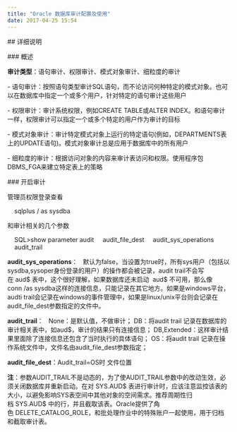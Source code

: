```yaml
---
title: "Oracle 数据库审计配置及使用"
date: 2017-04-25 15:54
---
```


## 详细说明

### 概述

__审计类型__：语句审计、权限审计、模式对象审计、细粒度的审计  

- 语句审计：按照语句类型审计SQL语句，而不论访问何种特定的模式对象。也可以在数据库中指定一个或多个用户，针对特定的语句审计这些用户  

- 权限审计：审计系统权限，例如CREATE TABLE或ALTER INDEX。和语句审计一样，权限审计可以指定一个或多个特定的用户作为审计的目标  

- 模式对象审计：审计特定模式对象上运行的特定语句(例如，DEPARTMENTS表上的UPDATE语句)。模式对象审计总是应用于数据库中的所有用户  

- 细粒度的审计：根据访问对象的内容来审计表访问和权限。使用程序包DBMS_FGA来建立特定表上的策略 

### 开启审计  

管理员权限登录查看

    sqlplus / as sysdba

和审计相关的几个参数

    SQL>show parameter audit
    audit_file_dest
    audit_sys_operations
    audit_trail

__audit\_sys\_operations__：  
默认为false，当设置为true时，所有sys用户（包括以sysdba,sysoper身份登录的用户）的操作都会被记录，audit trail不会写在 aud\$ 表中，这个很好理解，如果数据库还未启动  aud\$ 不可用，那么像conn /as sysdba这样的连接信息，只能记录在其它地方。如果是windows平台，audti trail会记录在windows的事件管理中，如果是linux/unix平台则会记录在audit_file\_dest参数指定的文件中。

__audit\_trail__：  
None：是默认值，不做审计；
DB：将audit trail 记录在数据库的审计相关表中，如aud$，审计的结果只有连接信息；
DB,Extended：这样审计结果里面除了连接信息还包含了当时执行的具体语句；
OS：将audit trail 记录在操作系统文件中，文件名由audit_file_dest参数指定；

__audit\_file\_dest__：Audit_trail=OS时 文件位置

__注__：参数AUDIT\_TRAIL不是动态的，为了使AUDIT\_TRAIL参数中的改动生效，必须关闭数据库并重新启动。在对 SYS.AUD\$ 表进行审计时，应该注意监控该表的大小，以避免影响SYS表空间中其他对象的空间需求。推荐周期性归档 SYS.AUD\$ 中的行，并且截取该表。Oracle提供了角色 DELETE\_CATALOG_ROLE，和批处理作业中的特殊账户一起使用，用于归档和截取审计表。